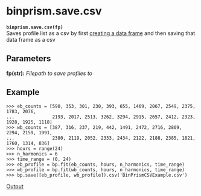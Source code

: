 # binprism.save.csv
**`binprism.save.csv(fp)`** <br />
Saves profile list as a csv by first [creating a data frame](save_df.md) and then saving that data frame as a csv

## Parameters
**fp(str):** *Filepath to save profiles to*

## Example
```
>>> eb_counts = [590, 353, 301, 230, 393, 655, 1469, 2067, 2549, 2375, 1783, 2076, 
...              2193, 2017, 2513, 3262, 3294, 2915, 2657, 2412, 2323, 1928, 1925, 1118]
>>> wb_counts = [387, 316, 237, 219, 442, 1491, 2472, 2716, 2809, 2294, 2159, 1991,
...              2380, 2119, 2052, 2333, 2434, 2122, 2188, 2385, 1821, 1760, 1314, 836]
>>> hours = range(24)
>>> n_harmonics = 6
>>> time_range = (0, 24)
>>> eb_profile = bp.fit(eb_counts, hours, n_harmonics, time_range)
>>> wb_profile = bp.fit(wb_counts, hours, n_harmonics, time_range)
>>> bp.save([eb_profile, wb_profile]).csv('BinPrismCSVExample.csv')
```
[Output](BinPrismCSVExample.csv')
